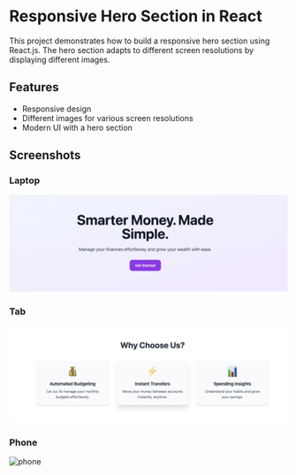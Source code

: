 # Responsive Hero Section in React

This project demonstrates how to build a responsive hero section using React.js. The hero section adapts to different screen resolutions by displaying different images.

## Features

- Responsive design
- Different images for various screen resolutions
- Modern UI with a hero section

## Screenshots

### Laptop

![Laptop](screenshots/s1.png)

### Tab

![Tab](screenshots/s2.png)

### Phone

![phone](screenshots/phone.png)